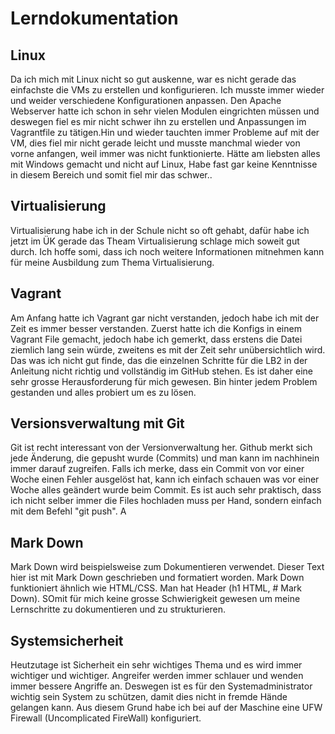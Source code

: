# Lerndokumentation

## Linux
Da ich mich mit Linux nicht so gut auskenne, war es nicht gerade das einfachste die VMs zu erstellen und konfigurieren. Ich musste immer wieder und weider verschiedene Konfigurationen anpassen. Den Apache Webserver hatte ich schon in sehr vielen Modulen eingrichten müssen und deswegen fiel es mir nicht schwer ihn zu erstellen und Anpassungen im Vagrantfile zu tätigen.Hin und wieder tauchten immer Probleme auf mit der VM, dies fiel mir nicht gerade leicht und musste manchmal wieder von vorne anfangen, weil immer was nicht funktionierte. Hätte am liebsten alles mit Windows gemacht und nicht auf Linux, Habe fast gar keine Kenntnisse in diesem Bereich und somit fiel mir das schwer..

## Virtualisierung
Virtualisierung habe ich in der Schule nicht so oft gehabt, dafür habe ich jetzt im ÜK gerade das Theam Virtualisierung schlage mich soweit gut durch. Ich hoffe somi, dass ich noch weitere Informationen mitnehmen kann für meine Ausbildung zum Thema Virtualisierung.

## Vagrant
Am Anfang hatte ich Vagrant gar nicht verstanden, jedoch habe ich mit der Zeit es immer besser verstanden. Zuerst hatte ich die Konfigs in einem  Vagrant File gemacht, jedoch habe ich gemerkt, dass erstens die Datei ziemlich lang sein würde, zweitens es mit der Zeit sehr unübersichtlich wird. Das was ich nicht gut finde, das die einzelnen Schritte für die LB2 in der Anleitung nicht richtig und vollständig im GitHub stehen. Es ist daher eine sehr grosse Herausforderung für mich gewesen. Bin hinter jedem Problem gestanden und alles probiert um es zu lösen.

## Versionsverwaltung mit Git
Git ist recht interessant von der Versionverwaltung her. Github merkt sich jede Änderung, die gepusht wurde (Commits) und man kann im nachhinein immer darauf zugreifen. Falls ich merke, dass ein Commit von vor einer Woche einen Fehler ausgelöst hat, kann ich einfach schauen was vor einer Woche alles geändert wurde beim Commit. Es ist auch sehr praktisch, dass ich nicht selber immer die Files hochladen muss per Hand, sondern einfach mit dem Befehl "git push". A

## Mark Down
Mark Down wird beispielsweise zum Dokumentieren verwendet. Dieser Text hier ist mit Mark Down geschrieben und formatiert worden. Mark Down funktioniert ähnlich wie HTML/CSS. Man hat Header (h1 HTML, # Mark Down). SOmit für mich keine grosse Schwierigkeit gewesen um meine Lernschritte zu dokumentieren und zu strukturieren.

## Systemsicherheit
Heutzutage ist Sicherheit ein sehr wichtiges Thema und es wird immer wichtiger und wichtiger. Angreifer werden immer schlauer und wenden immer bessere Angriffe an. Deswegen ist es für den Systemadministrator wichtig sein System zu schützen, damit dies nicht in fremde Hände gelangen kann. Aus diesem Grund habe ich bei auf der Maschine eine UFW Firewall (Uncomplicated FireWall) konfiguriert.

